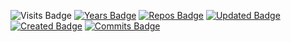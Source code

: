 ![Visits Badge](https://badges.pufler.dev/visits/Neroland/neroland)
[![Years Badge](https://badges.pufler.dev/years/Neroland)](https://badges.pufler.dev)
[![Repos Badge](https://badges.pufler.dev/repos/Neroland)](https://badges.pufler.dev)
[![Updated Badge](https://badges.pufler.dev/updated/Neroland/neroland)](https://badges.pufler.dev)
[![Created Badge](https://badges.pufler.dev/created/Neroland/neroland)](https://badges.pufler.dev)
[![Commits Badge](https://badges.pufler.dev/commits/monthly/Neroland)](https://badges.pufler.dev)

<!--
**Neroland/neroland** is a ✨ _special_ ✨ repository because its `README.md` (this file) appears on your GitHub profile.

Here are some ideas to get you started:

- 🔭 I’m currently working on ...
- 🌱 I’m currently learning ...
- 👯 I’m looking to collaborate on ...
- 🤔 I’m looking for help with ...
- 💬 Ask me about ...
- 📫 How to reach me: ...
- 😄 Pronouns: ...
- ⚡ Fun fact: ...
-->
